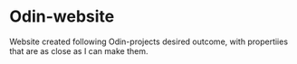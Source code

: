 # Odin-website
Website created following Odin-projects desired outcome, with propertiies that are as close as I can make them.
